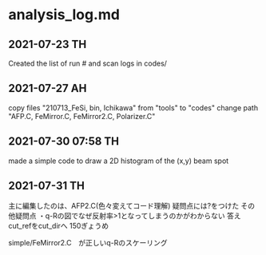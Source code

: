 # analysis_log.md

## 2021-07-23 TH
Created the list of run # and scan logs in codes/

## 2021-07-27 AH
copy files "210713_FeSi, bin, Ichikawa" from "tools" to "codes"
change path "AFP.C, FeMirror.C, FeMirror2.C, Polarizer.C" 

## 2021-07-30 07:58 TH
made a simple code to draw a 2D histogram of the (x,y) beam spot 

## 2021-07-31  TH
主に編集したのは、AFP2.C(色々変えてコード理解)
疑問点には?をつけた
その他疑問点
・q-Rの図でなぜ反射率>1となってしまうのかがわからない
答え　cut_refをcut_dirへ 150ぎょうめ

simple/FeMirror2.C　が正しいq-Rのスケーリング



